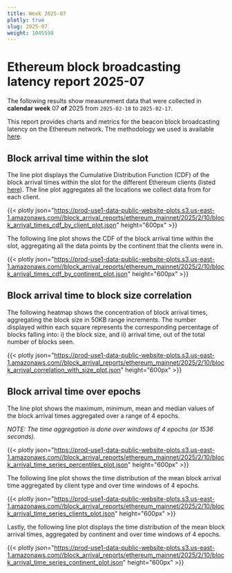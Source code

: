 ```yaml
---
title: Week 2025-07
plotly: true
slug: 2025-07
weight: 1045598
---
```


# Ethereum block broadcasting latency report 2025-07

The following results show measurement data that were collected in **calendar week** 07 **of** 2025 from `2025-02-10` to `2025-02-17`.

This report provides charts and metrics for the beacon block broadcasting latency on the Ethereum network. The methodology we used is available [here](../methodology).

## Block arrival time within the slot
The line plot displays the Cumulative Distribution Function (CDF) of the block arrival times within the slot for the different Ethereum clients (listed [here](../methodology#data-source)). The line plot aggregates all the locations we collect data from for each client.

{{< plotly json="https://prod-use1-data-public-website-plots.s3.us-east-1.amazonaws.com//block_arrival_reports/ethereum_mainnet/2025/2/10/block_arrival_times_cdf_by_client_plot.json" height="600px" >}}

The following line plot shows the CDF of the block arrival time within the slot, aggregating all the data points by the continent that the clients were in.

{{< plotly json="https://prod-use1-data-public-website-plots.s3.us-east-1.amazonaws.com//block_arrival_reports/ethereum_mainnet/2025/2/10/block_arrival_times_cdf_by_continent_plot.json" height="600px" >}}

## Block arrival time to block size correlation
The following heatmap shows the concentration of block arrival times, aggregating the block size in 50KB range increments. The number displayed within each square represents the corresponding percentage of blocks falling into: i) the block size, and ii) arrival time, out of the total number of blocks seen.

{{< plotly json="https://prod-use1-data-public-website-plots.s3.us-east-1.amazonaws.com//block_arrival_reports/ethereum_mainnet/2025/2/10/block_arrival_correlation_with_size_plot.json" height="600px" >}}

## Block arrival time over epochs
The line plot shows the maximum, minimum, mean and median values of the block arrival times aggregated over a range of 4 epochs.

_NOTE: The time aggregation is done over windows of 4 epochs (or 1536 seconds)._

{{< plotly json="https://prod-use1-data-public-website-plots.s3.us-east-1.amazonaws.com//block_arrival_reports/ethereum_mainnet/2025/2/10/block_arrival_time_series_percentiles_plot.json" height="600px" >}}

The following line plot shows the time distribution of the mean block arrival time aggregated by client type and over time windows of 4 epochs.

{{< plotly json="https://prod-use1-data-public-website-plots.s3.us-east-1.amazonaws.com//block_arrival_reports/ethereum_mainnet/2025/2/10/block_arrival_time_series_clients_plot.json" height="600px" >}}

Lastly, the following line plot displays the time distribution of the mean block arrival times, aggregated by continent and over time windows of 4 epochs.

{{< plotly json="https://prod-use1-data-public-website-plots.s3.us-east-1.amazonaws.com//block_arrival_reports/ethereum_mainnet/2025/2/10/block_arrival_time_series_continent_plot.json" height="600px" >}}

